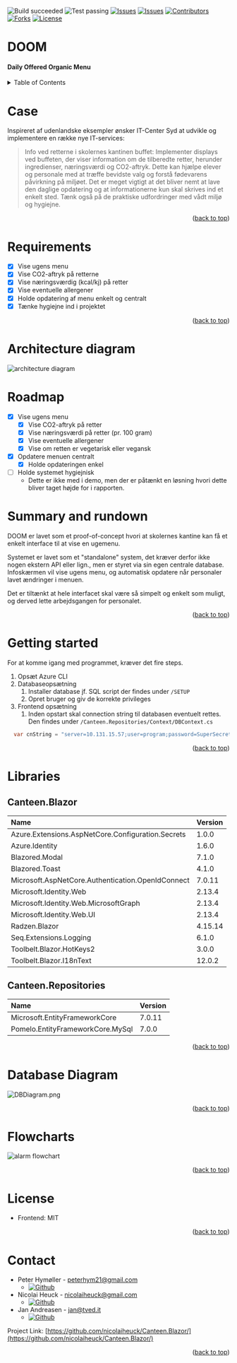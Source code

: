 ![Build succeeded][build-shield]
![Test passing][test-shield]
[![Issues][issues-shield]][issues-url]
[![Issues][closed-shield]][issues-url]
[![Contributors][contributors-shield]][contributors-url]
[![Forks][forks-shield]][forks-url]
[![License][license-shield]][license-url]

# DOOM
#### Daily Offered Organic Menu
<!-- TABLE OF CONTENTS -->
<details>
  <summary>Table of Contents</summary>

- [Case](#case)
- [Requirements](#requirements)
- [Architecture diagram](#architecture-diagram)
- [Roadmap](#roadmap)
- [Summary and rundown](#summary-and-rundown)
- [Getting started](#getting-started)
- [Libraries](#libraries)
- [Database Diagram](#database-diagram)
- [Flowcharts](#flowcharts)
- [License](#license)
- [Contact](#contact)
</details>

# Case
Inspireret af udenlandske eksempler ønsker IT-Center Syd at udvikle og implementere en række nye IT-services:
> Info ved retterne i skolernes kantinen buffet: Implementer displays ved buffeten, der viser information om de tilberedte retter, 
> herunder ingredienser, næringsværdi og CO2-aftryk. Dette kan hjælpe elever og personale med at træffe bevidste valg og 
> forstå fødevarens påvirkning på miljøet. Det er meget vigtigt at det bliver nemt at lave den daglige opdatering og at 
> informationerne kun skal skrives ind et enkelt sted. Tænk også på de praktiske udfordringer med vådt miljø og hygiejne.
<p align="right">(<a href="#top">back to top</a>)</p>

# Requirements
- [X] Vise ugens menu
- [X] Vise CO2-aftryk på retterne
- [x] Vise næringsværdig (kcal/kj) på retter
- [x] Vise eventuelle allergener
- [X] Holde opdatering af menu enkelt og centralt
- [x] Tænke hygiejne ind i projektet 
<p align="right">(<a href="#top">back to top</a>)</p>

# Architecture diagram
![architecture diagram](/DOCS/Canteen-Architecture-Diagram.drawio.png)

# Roadmap
- [X] Vise ugens menu
  - [x] Vise CO2-aftryk på retter
  - [x] Vise næringsværdi på retter (pr. 100 gram)
  - [x] Vise eventuelle allergener
  - [x] Vise om retten er vegetarisk eller vegansk
- [x] Opdatere menuen centralt
  - [x] Holde opdateringen enkel
- [ ] Holde systemet hygiejnisk 
  * Dette er ikke med i demo, men der er påtænkt en løsning hvori dette bliver taget højde for i rapporten.


#  Summary and rundown
DOOM er lavet som et proof-of-concept hvori at skolernes kantine kan få et enkelt interface til at vise en ugemenu.

Systemet er lavet som et "standalone" system, det kræver derfor ikke nogen ekstern API eller lign., men er styret via 
sin egen centrale database. Infoskærmen vil vise ugens menu, og automatisk opdatere når personaler lavet ændringer i menuen.

Det er tiltænkt at hele interfacet skal være så simpelt og enkelt som muligt, og derved lette arbejdsgangen for personalet.
<p align="right">(<a href="#top">back to top</a>)</p>


# Getting started
For at komme igang med programmet, kræver det fire steps.
1. Opsæt Azure CLI
2. Databaseopsætning
   1. Installer database jf. SQL script der findes under `/SETUP`
   2. Opret bruger og giv de korrekte privileges
3. Frontend opsætning
   1. Inden opstart skal connection string til databasen eventuelt rettes. Den findes under `/Canteen.Repositories/Context/DBContext.cs`
```csharp
  var cnString = "server=10.131.15.57;user=program;password=SuperSecretPassword1337;database=DOOM";
```
<p align="right">(<a href="#top">back to top</a>)</p>

# Libraries
## Canteen.Blazor
| Name                                              | Version |
| :------------------------------------------------ | :------ |
| Azure.Extensions.AspNetCore.Configuration.Secrets | 1.0.0   |
| Azure.Identity                                    | 1.6.0   |
| Blazored.Modal                                    | 7.1.0   |
| Blazored.Toast                                    | 4.1.0   |
| Microsoft.AspNetCore.Authentication.OpenIdConnect | 7.0.11  |
| Microsoft.Identity.Web                            | 2.13.4  |
| Microsoft.Identity.Web.MicrosoftGraph             | 2.13.4  |
| Microsoft.Identity.Web.UI                         | 2.13.4  |
| Radzen.Blazor                                     | 4.15.14 |
| Seq.Extensions.Logging                            | 6.1.0   |
| Toolbelt.Blazor.HotKeys2                          | 3.0.0   |
| Toolbelt.Blazor.I18nText                          | 12.0.2  |

## Canteen.Repositories
| Name                             | Version |
| :------------------------------- | :------ |
| Microsoft.EntityFrameworkCore    | 7.0.11  |
| Pomelo.EntityFrameworkCore.MySql | 7.0.0   |
<p align="right">(<a href="#top">back to top</a>)</p>


# Database Diagram

![DBDiagram.png](DOCS%2FDBDiagram.png)
<p align="right">(<a href="#top">back to top</a>)</p>

# Flowcharts
![alarm flowchart](/DOCS/DOOM-Flowchart.drawio.png)
<p align="right">(<a href="#top">back to top</a>)</p>


# License
* Frontend: MIT
<p align="right">(<a href="#top">back to top</a>)</p>

# Contact
- Peter Hymøller - peterhym21@gmail.com
  - [![Github][github-peter]][github-peter-link]
- Nicolai Heuck - nicolaiheuck@gmail.com
  - [![Github][github-nicolai]][github-nicolai-link]
- Jan Andreasen - jan@tved.it
  - [![Github][github-jan]][github-jan-link]

Project Link: [https://github.com/nicolaiheuck/Canteen.Blazor/](https://github.com/nicolaiheuck/Canteen.Blazor/)
<p align="right">(<a href="#top">back to top</a>)</p>



<!-- MARKDOWN LINKS & IMAGES -->
<!-- https://www.markdownguide.org/basic-syntax/#reference-style-links -->
[build-shield]: https://img.shields.io/badge/Build-passed-brightgreen.svg
[test-shield]: https://img.shields.io/badge/Tests-passed-brightgreen.svg
[contributors-shield]: https://img.shields.io/github/contributors/nicolaiheuck/Canteen.Blazor.svg?style=badge
[contributors-url]: https://github.com/nicolaiheuck/Canteen.Blazor/graphs/contributors
[forks-shield]: https://img.shields.io/github/forks/nicolaiheuck/Canteen.Blazor.svg?style=badge
[forks-url]: https://github.com/nicolaiheuck/Canteen.Blazor/network/members
[issues-shield]: https://img.shields.io/github/issues/nicolaiheuck/Canteen.Blazor.svg?style=badge
[closed-shield]: https://img.shields.io/github/issues-closed/nicolaiheuck/Canteen.Blazor?label=%20
[issues-url]: https://github.com/nicolaiheuck/Canteen.Blazor/issues
[license-shield]: https://img.shields.io/github/license/nicolaiheuck/Canteen.Blazor.svg?style=badge
[license-url]: https://github.com/nicolaiheuck/Canteen.Blazor/blob/master/LICENSE
[github-peter]: https://img.shields.io/badge/Peter_Hymøller-green?logo=Github&label=Github
[github-peter-link]: https://github.com/peterhym21
[github-nicolai]: https://img.shields.io/badge/Nicolai_Heuck-green?logo=Github&label=Github
[github-nicolai-link]: https://github.com/nicolaiheuck
[github-jan]: https://img.shields.io/badge/Jan_Andreasen-green?logo=Github&label=Github
[github-jan-link]: https://github.com/Thoroughbreed

